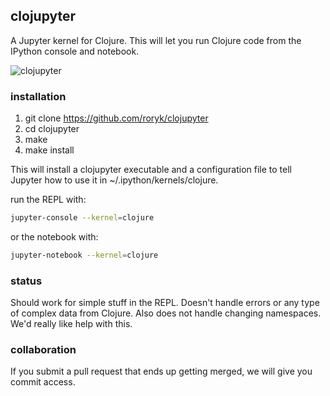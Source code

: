 ## clojupyter
A Jupyter kernel for Clojure. This will let you run Clojure code from the
IPython console and notebook.

![clojupyter](https://raw.github.com/roryk/clojupyter/master/images/demo.gif)

### installation

1. git clone https://github.com/roryk/clojupyter
2. cd clojupyter
3. make
4. make install

This will install a clojupyter executable and a configuration file to tell
Jupyter how to use it in ~/.ipython/kernels/clojure.

run the REPL with:

```bash
jupyter-console --kernel=clojure
```

or the notebook with:

```bash
jupyter-notebook --kernel=clojure
```

### status
Should work for simple stuff in the REPL. Doesn't handle errors or any type
of complex data from Clojure. Also does not handle changing namespaces. We'd really like help with this.

### collaboration
If you submit a pull request that ends up getting merged, we will give you commit access.
